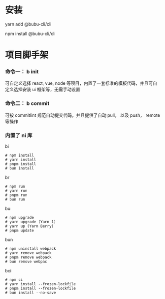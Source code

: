 # 安装
yarn add @bubu-cli/cli

npm install @bubu-cli/cli

# 项目脚手架

### 命令一： b init

可自定义选择 react, vue, node 等项目，内置了一套标准的模板代码，并且可自定义选择安装 ui 框架等，无需手动设置

### 命令二： b commit

可按 commitlint 规范自动提交代码，并且提供了自动 pull， 以及 push， remote 等操作

### 内置了 ni 库

bi

```
# npm install
# yarn install
# pnpm install
# bun install
```

br

```
# npm run
# yarn run
# pnpm run
# bun run
```

bu

```
# npm upgrade
# yarn upgrade (Yarn 1)
# yarn up (Yarn Berry)
# pnpm update
```

bun

```
# npm uninstall webpack
# yarn remove webpack
# pnpm remove webpack
# bun remove webpac
```

bci

```
# npm ci
# yarn install --frozen-lockfile
# pnpm install --frozen-lockfile
# bun install --no-save
```
